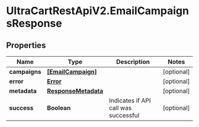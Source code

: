 # UltraCartRestApiV2.EmailCampaignsResponse

## Properties
Name | Type | Description | Notes
------------ | ------------- | ------------- | -------------
**campaigns** | [**[EmailCampaign]**](EmailCampaign.md) |  | [optional] 
**error** | [**Error**](Error.md) |  | [optional] 
**metadata** | [**ResponseMetadata**](ResponseMetadata.md) |  | [optional] 
**success** | **Boolean** | Indicates if API call was successful | [optional] 


